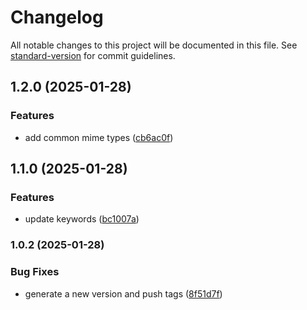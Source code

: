 # Changelog

All notable changes to this project will be documented in this file. See [standard-version](https://github.com/conventional-changelog/standard-version) for commit guidelines.

## 1.2.0 (2025-01-28)


### Features

* add common mime types ([cb6ac0f](https://github.com/montasim/mime-types-lite/commit/cb6ac0feeb439a373ded2f079bd7453345c57340))

## 1.1.0 (2025-01-28)


### Features

* update keywords ([bc1007a](https://github.com/montasim/mime-types-lite/commit/bc1007ad1f588b4a7744d3b3fa0f531a06450f9f))

### 1.0.2 (2025-01-28)


### Bug Fixes

* generate a new version and push tags ([8f51d7f](https://github.com/montasim/mime-types-lite/commit/8f51d7f154576f37f0b5382958769901dadd1be5))
